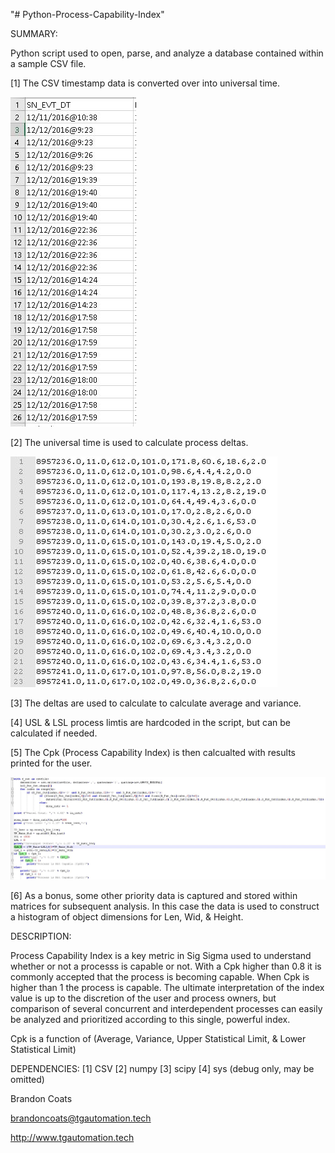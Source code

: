 "# Python-Process-Capability-Index" 

SUMMARY:

Python script used to open, parse, and analyze a database contained within a sample CSV file. 

   [1] The CSV timestamp data is converted over into universal time.
   
![alt text](./doc/Cpk_DataSample.JPG)

   [2] The universal time is used to calculate process deltas. 

![alt text](./doc/Cpk_DataSample_Filtered.JPG)
   
   [3] The deltas are used to calculate to calculate average and variance.
   
   [4] USL & LSL process limtis are hardcoded in the script, but can be calculated if needed.
   
   [5] The Cpk (Process Capability Index) is then calcualted with results printed for the user.

![alt text](./doc/Cpk_Script.JPG)
      
   [6] As a bonus, some other priority data is captured and stored within matrices for subsequent analysis.
         In this case the data is used to construct a histogram of object dimensions for Len, Wid, & Height.
      
      
DESCRIPTION:

Process Capability Index is a key metric in Sig Sigma used to understand whether or not a processs 
is capable or not. With a Cpk higher than 0.8 it is commonly accepted that the process is becoming 
capable. When Cpk is higher than 1 the process is capable. The ultimate interpretation of the index 
value is up to the discretion of the user and process owners, but comparison of several concurrent and 
interdependent processes can easily be analyzed and prioritized according to this single, powerful index.

Cpk is a function of (Average, Variance, Upper Statistical Limit, & Lower Statistical Limit)


DEPENDENCIES:
[1] CSV
[2] numpy
[3] scipy
[4] sys (debug only, may be omitted)



Brandon Coats

brandoncoats@tgautomation.tech

http://www.tgautomation.tech
